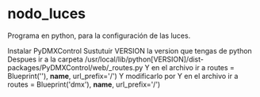 # nodo_luces
Programa en python, para la configuración de las luces.

Instalar PyDMXControl
Sustutuir VERSION la version que tengas de python
Despues ir a la carpeta /usr/local/lib/python[VERSION]/dist-packages/PyDMXControl/web/_routes.py
Y en el archivo ir a routes = Blueprint(''), __name__, url_prefix='/')
Y modificarlo por
Y en el archivo ir a routes = Blueprint('dmx'), __name__, url_prefix='/')
